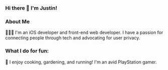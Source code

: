 ### Hi there 👋 I'm Justin!

<!--
**justincueva/justincueva** is a ✨ _special_ ✨ repository because its `README.md` (this file) appears on your GitHub profile.

Here are some ideas to get you started:

- 🔭 I’m currently working on ...
- 🌱 I’m currently learning ...
- 👯 I’m looking to collaborate on ...
- 🤔 I’m looking for help with ...
- 💬 Ask me about ...
- 📫 How to reach me: ...
- 😄 Pronouns: ...
- ⚡ Fun fact: ...
-->

### About Me
🧑🏻‍💻 I'm an iOS developer and front-end web developer. I have a passion for connecting people through tech and advocating for user privacy.

### What I do for fun:
👾 I enjoy cooking, gardening, and running! I'm an avid PlayStation gamer.
